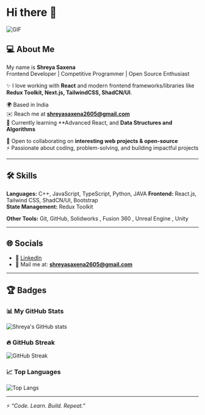 
# Hi there 👋  
![GIF](https://user-images.githubusercontent.com/176309783-0785949b-9127-417c-8b55-ab5a4333674e.gif)

## 💻 About Me
My name is **Shreya Saxena**  
Frontend Developer | Competitive Programmer | Open Source Enthusiast  

✨ I love working with **React** and modern frontend frameworks/libraries like **Redux Toolkit, Next.js, TailwindCSS, ShadCN/UI**.  

🌍  Based in India  
✉️  Reach me at **shreyasaxena2605@gmail.com**  
🧠  Currently learning **Advanced React, and **Data Structures and Algorithms**

🤝  Open to collaborating on **interesting web projects & open-source**  
⚡  Passionate about coding, problem-solving, and building impactful projects  

---

## 🛠 Skills
**Languages:** C++, JavaScript, TypeScript, Python, JAVA
**Frontend:** React.js, Tailwind CSS, ShadCN/UI, Bootstrap  
**State Management:** Redux Toolkit  
  
**Other Tools:** Git, GitHub, Solidworks , Fusion 360 , Unreal Engine , Unity

---

## 🌐 Socials
- 💼 [LinkedIn](https://www.linkedin.com/in/shreya-saxena-282409322/)  
- 📧 Mail me at: **shreyasaxena2605@gmail.com**  

---

## 🏆 Badges

### 📊 My GitHub Stats
![Shreya's GitHub stats](https://github-readme-stats.vercel.app/api?username=ssz2605&show_icons=true&theme=radical)  

### 🔥 GitHub Streak
![GitHub Streak](https://streak-stats.demolab.com?user=ssz2605&theme=radical&hide_border=true)  

### 📈 Top Languages
![Top Langs](https://github-readme-stats.vercel.app/api/top-langs/?username=ssz2605&layout=compact&theme=radical)  

---

⚡ *“Code. Learn. Build. Repeat.”*

